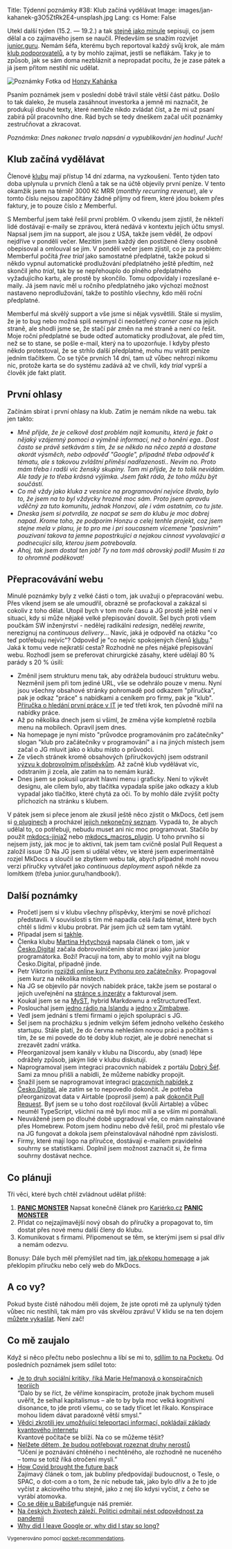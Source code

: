 Title: Týdenní poznámky #38: Klub začíná vydělávat
Image: images/jan-kahanek-g3O5ZtRk2E4-unsplash.jpg
Lang: cs
Home: False


Utekl další týden (15.2. — 19.2.) a tak [stejně jako minule]({filename}2021-02-12_tydenni-poznamky-37-prvni-klubovy-sraz.md) sepisuji, co jsem dělal a co zajímavého jsem se naučil. Především se snažím rozvíjet [junior.guru](https://junior.guru/). Nemám šéfa, kterému bych reportoval každý svůj krok, ale mám [klub podporovatelů](https://junior.guru/club/), a ty by mohlo zajímat, jestli se neflákám. Taky je to způsob, jak se sám doma nezbláznit a nepropadat pocitu, že je zase pátek a já jsem přitom nestihl nic udělat.

![Poznámky]({static}/images/jan-kahanek-g3O5ZtRk2E4-unsplash.jpg)
Fotka od [Honzy Kahánka](https://unsplash.com/@honza_kahanek)

Psaním poznámek jsem v poslední době trávil stále větší část pátku. Došlo to tak daleko, že musela zasáhnout investorka a jemně mi naznačit, že produkuji dlouhé texty, které nemůže nikdo zvládat číst, a že mi už psaní zabírá půl pracovního dne. Rád bych se tedy dneškem začal učit poznámky zestručňovat a zkracovat.

_Poznámka: Dnes nakonec trvalo napsání a vypublikování jen hodinu! Juch!_


## Klub začíná vydělávat

Členové [klubu](https://junior.guru/club/) mají přístup 14 dní zdarma, na vyzkoušení. Tento týden tato doba uplynula u prvních členů a tak se na účtě objevily první peníze. V tento okamžik jsem na téměř 3000 Kč MRR (_monthly recurring revenue_), ale v tomto číslu nejsou započítány žádné příjmy od firem, které jdou bokem přes faktury, je to pouze číslo z Memberful.

S Memberful jsem také řešil první problém. O víkendu jsem zjistil, že někteří lidé dostávají e-maily se zprávou, která nedává v kontextu jejich účtu smysl. Napsal jsem jim na support, ale jsou z USA, takže jsem věděl, že odpoví nejdříve v pondělí večer. Mezitím jsem každý den postižené členy osobně obepisoval a omlouval se jim. V pondělí večer jsem zjistil, co je za problém: Memberful počítá _free trial_ jako samostatné předplatné, takže pokud si někdo vypnul automatické prodlužování předplatného ještě předtím, než skončil jeho _trial_, tak by se nepřehouplo do plného předplatného vyžadujícího kartu, ale prostě by skončilo. Tomu odpovídaly i rozesílané e-maily. Já jsem navíc měl u ročního předplatného jako výchozí možnost nastaveno neprodlužování, takže to postihlo všechny, kdo měli roční předplatné.

Memberful má skvělý support a vše jsme si nějak vysvětlili. Stále si myslím, že je to bug nebo možná spíš nesmysl či neošetřený _corner case_ na jejich straně, ale shodli jsme se, že stačí pár změn na mé straně a není co řešit. Moje roční předplatné se bude odteď automaticky prodlužovat, ale před tím, než se to stane, se pošle e-mail, který na to upozorňuje. I kdyby přesto někdo protestoval, že se strhlo další předplatné, mohu mu vrátit peníze jedním tlačítkem. Co se týče prvních 14 dní, tam už vůbec nehrozí nikomu nic, protože karta se do systému zadává až ve chvíli, kdy _trial_ vyprší a člověk jde fakt platit.


## První ohlasy

Začínám sbírat i první ohlasy na klub. Zatím je nemám nikde na webu. tak jen takto:

- _Mně přijde, že je celkově dost problém najít komunitu, která je fakt o nějaký vzájemný pomoci a výměně informací, než o honění ega.. Dost často se právě setkávám s tím, že se někdo na něco zeptá a dostane akorát výsměch, nebo odpověď "Google", případně třeba odpověď k tématu, ale s takovou zvláštní příměsí nadřazenosti.. Nevím no. Proto mám třeba i radši víc ženský skupiny. Tam mi přijde, že to tolik nevídám. Ale tady je to třeba krásná výjimka. Jsem fakt ráda, že toho můžu být součástí._
- _Co mě vždy jako kluka z vesnice na programování nejvíce štvalo, bylo to, že jsem na to byl vždycky hrozně moc sám. Proto jsem opravdu vděčný za tuto komunitu, jednak Honzovi, ale i vám ostatním, co tu jste._
- _Dneska jsem si potvrdila, ze nacpat se sem do klubu je moc dobrej napad. Krome toho, ze podporim Honzu a celej tenhle projekt, coz jsem stejne mela v planu, je to pro me i pri soucasnem vicemene "pasivnim" pouzivani takova ta jemne popostrkujici a nejakou cinnost vyvolavajici a podnecujici sila, kterou jsem potrebovala._
- _Ahoj, tak jsem dostal ten job! Ty na tom máš obrovský podíl! Musím ti za to ohromně poděkovat!_


## Přepracovávání webu

Minulé poznámky byly z velké části o tom, jak uvažuji o přepracování webu. Přes víkend jsem se ale umoudřil, obrazně se profackoval a zakázal si cokoliv z toho dělat. Utopil bych v tom moře času a JG prostě ještě není v situaci, kdy si může nějaké velké přepisování dovolit. Šel bych proti všem poučkám SW inženýrství - nedělej radikálni _redesign_, nedělej _rewrite_, nerezignuj na _continuous delivery_… Navíc, jaká je odpověď na otázku "co teď potřebuju nejvíc"? Odpověď je "co nejvíc spokojených členů [klubu](https://junior.guru/club/)." Jaká k tomu vede nejkratší cesta? Rozhodně ne přes nějaké přepisování webu. Rozhodl jsem se preferovat chirurgické zásahy, které udělají 80 % parády s 20 % úsilí:

- Změnil jsem strukturu menu tak, aby odrážela budoucí strukturu webu. Nezměnil jsem při tom jediné URL, vše se odehrálo pouze v menu. Nyní jsou všechny obsahové stránky pohromadě pod odkazem "příručka", pak je odkaz "práce" s nabídkami a ceníkem pro firmy, pak je "klub". [Příručka o hledání první práce v IT](https://junior.guru/candidate-handbook/) je teď třetí krok, ten původně mířil na nabídky práce.
- Až po několika dnech jsem si všiml, že změna výše kompletně rozbila menu na mobilech. Opravil jsem dnes.
- Na homepage je nyní místo "průvodce programováním pro začátečníky" slogan "klub pro začátečníky v programování" a i na jiných místech jsem začal o JG mluvit jako o klubu místo o průvodci.
- Ze všech stránek kromě obsahových (příručkových) jsem odstranil [výzvu k dobrovolným příspěvkům](https://junior.guru/donate/). Až začně klub vydělávat víc, odstraním ji zcela, ale zatím na to nemám kuráž.
- Dnes jsem se pokusil upravit hlavní menu i graficky. Není to výkvět designu, ale cílem bylo, aby tlačítka vypadala spíše jako odkazy a klub vypadal jako tlačítko, které chytá za oči. To by mohlo dále zvýšit počty příchozích na stránku s klubem.

V pátek jsem si přece jenom ale zkusil ještě něco zjistit o MkDocs, četl jsem si [o pluginech](https://www.mkdocs.org/user-guide/plugins/) a procházel [jejich nekonečný seznam](https://github.com/mkdocs/mkdocs/wiki/MkDocs-Plugins). Vypadá to, že abych udělal to, co potřebuji, nebudu muset ani nic moc programovat. Stačilo by použít [mkdocs-jinja2](https://github.com/andyoakley/mkdocs-jinja2) nebo [mkdocs_macros_plugin](https://github.com/fralau/mkdocs_macros_plugin). U toho prvního si nejsem jistý, jak moc je to aktivní, tak jsem tam cvičně poslal Pull Request a založil issue :D Na JG jsem si udělal větev, ve které jsem experimentálně rozjel MkDocs a sloučil se zbytkem webu tak, abych případně mohl novou verzi příručky vytvářet jako _continuous deployment_ aspoň někde za lomítkem (třeba junior.guru/handbook/).


## Další poznámky

- Pročetl jsem si v klubu všechny příspěvky, kterými se nově příchozí představili. V souvislosti s tím mě napadla celá řada témat, které bych chtěl s lidmi v klubu probrat. Pár jsem jich už sem tam vytáhl.
- Připadal jsem si [takhle](https://twitter.com/dzello/status/1361422560617922560).
- Členka klubu [Martina Hytychová](https://martinahytychova.github.io/) napsala článek o tom, jak v [Česko.Digital](https://cesko.digital/) začala dobrovolničením sbírat praxi jako junior programátorka. Boží! Pracuji na tom, aby to mohlo vyjít na blogu Česko.Digital, případně jinde.
- Petr Viktorin [rozjíždí online kurz Pythonu pro začátečníky](https://www.youtube.com/watch?v=so10Ud-YlKE). Propagoval jsem kurz na několika místech.
- Na JG se objevilo pár nových nabídek práce, takže jsem se postaral o jejich uveřejnění na [stránce s inzeráty](https://junior.guru/jobs/) a fakturoval jsem.
- Koukal jsem se na [MyST](https://twitter.com/simonw/status/1272744281531285504?s=21), hybrid Markdownu a reStructuredText.
- Poslouchal jsem [jedno rádio na Islandu](http://radio.garden/visit/selfoss/Do0QYeu3) a [jedno v Zimbabwe](http://radio.garden/listen/nehanda-radio/4tvUaI27).
- Vedl jsem jednání s třemi firmami o jejich spolupráci s JG.
- Šel jsem na procházku s jedním velkým šéfem jednoho velkého českého startupu. Stále platí, že do června nehledám novou práci a počítám s tím, že se mi povede do té doby klub rozjet, ale je dobré nenechat si zrezavět zadní vrátka.
- Přeorganizoval jsem kanály v klubu na Discordu, aby (snad) lépe odrážely způsob, jakým lidé v klubu diskutují.
- Naprogramoval jsem integraci pracovních nabídek z portálu [Dobrý Šéf](https://dobrysef.cz/). Sami za mnou přišli a nabídli, že můžeme nabídky propojit.
- Snažil jsem se naprogramovat integraci [pracovních nabídek z Česko.Digital](https://wiki.cesko.digital/pages/viewpage.action?pageId=1573299#Kohote%C4%8Fhled%C3%A1me-%F0%9F%91%A9%F0%9F%8F%BB%E2%80%8D%F0%9F%92%BBV%C3%BDvoj), ale zatím se to nepovedlo dokončit. Je potřeba přeorganizovat data v Airtable (poprosil jsem) a pak [dokončit Pull Request](https://github.com/cesko-digital/cd-tools/pull/3). Byť jsem se u toho dost rozčiloval (kvůli Airtable) a vůbec neuměl TypeScript, všichni na mě byli moc milí a se vším mi pomáhali.
- Neuváženě jsem po dlouhé době upgradoval vše, co mám nainstalované přes Homebrew. Potom jsem hodinu nebo dvě řešil, proč mi přestalo vše na JG fungovat a dokola jsem přeinstalovával náhodné npm závislosti.
- Firmy, které mají logo na příručce, dostávají e-mailem pravidelné souhrny se statistikami. Doplnil jsem možnost zaznačit si, že firma souhrny dostávat nechce.


## Co plánuji

Tři věci, které bych chtěl zvládnout udělat příště:

1. **[PANIC MONSTER](https://waitbutwhy.com/2013/10/why-procrastinators-procrastinate.html)** Napsat konečně článek pro [Kariérko.cz](https://karierko.cz/) **[PANIC MONSTER](https://waitbutwhy.com/2013/10/why-procrastinators-procrastinate.html)**
2. Přidat co nejzajímavější nový obsah do příručky a propagovat to, tím dostat přes nové menu další členy do klubu.
3. Komunikovat s firmami. Připomenout se těm, se kterými jsem si psal dřív a nemám odezvu.

Bonusy: Dále bych měl přemýšlet nad tím, [jak překopu homepage](https://twitter.com/honzajavorek/status/1362712162062524418) a jak překlopím příručku nebo celý web do MkDocs.


## A co vy?

Pokud byste čistě náhodou měli dojem, že jste oproti mě za uplynulý týden vůbec nic nestihli, tak mám pro vás skvělou zprávu! V klidu se na ten dojem [můžete vykašlat]({filename}2020-06-04_neni-to-zavod.md). Není zač!


## Co mě zaujalo

Když si něco přečtu nebo poslechnu a líbí se mi to, [sdílím to na Pocketu](https://getpocket.com/@honzajavorek). Od posledních poznámek jsem sdílel toto:

- [Je to druh sociální kritiky, říká Marie Heřmanová o konspiračních teoriích](https://www.novinky.cz/kultura/salon/clanek/je-to-druh-socialni-kritiky-rika-marie-hermanova-o-konspiracnich-teoriich-40350134)<br>“Dalo by se říct, že věříme konspiracím, protože jinak bychom museli uvěřit, že selhal kapitalismus – ale to by byla moc velká kognitivní disonance, to jde proti všemu, co se tady třicet let říkalo. Konspirace mohou lidem dávat paradoxně větší smysl.”
- [Vědci zkrotili jev umožňující teleportaci informací, pokládají základy kvantového internetu](https://zahranicni.ihned.cz/c7-66875080-r6hff-a9f9324f5d88fd6)<br>Kvantové počítače se blíží. Na co se můžeme těšit?
- [Nelžete dětem, že budou potřebovat rozeznat druhy nerostů](https://nicoleb.cz/2021/02/nelzete-detem-ze-budou-potrebovat-rozeznat-druhy-nerostu/)<br>“Učení je poznávání chtěného i nechtěného, ale rozhodně ne nuceného – tomu se totiž říká otročení mysli.”
- [How Covid brought the future back](https://worksinprogress.co/issue/how-covid-brought-the-future-back/)<br>Zajímavý článek o tom, jak bubliny předpovídají budoucnost, o Tesle, o SPAC, o dot-com a o tom, že nic nebude tak, jako bylo dřív a že to jde vyčíst z akciového trhu stejně, jako z nej šlo kdysi vyčíst, z čeho se vyrábí atomovka.
- [Co se děje u Babiše](https://reportermagazin.cz/a/prrGV/co-se-deje-ubabise)funguje náš premiér.
- [Na českých životech záleží. Politici odmítají nést odpovědnost za pandemii](https://a2larm.cz/2021/02/na-ceskych-zivotech-zalezi-politici-odmitaji-nest-odpovednost-za-pandemii/)
- [Why did I leave Google or, why did I stay so long?](https://paygo.media/p/25171)

<small>Vygenerováno pomocí <a href="https://pypi.org/project/pocket-recommendations/">pocket-recommendations</a>.</small>
